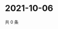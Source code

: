 # 2021-10-06

共 0 条

<!-- BEGIN -->
<!-- 最后更新时间 Wed Oct 06 2021 21:35:45 GMT+0800 (China Standard Time) -->

<!-- END -->
